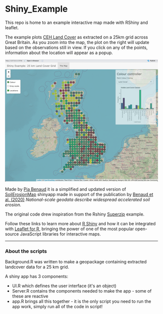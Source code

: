 # Shiny_Example
This repo is home to an example interactive map made with RShiny and leaflet.

The example plots [CEH Land Cover] as extracted on a 25km grid across Great Britain. As you zoom into the map, the plot on the right will update based on the observations still in view. If you click on any of the points, information about the location will appear as a popup.

![alt text][map]

Made by [Pia Benaud] it is a simplified and updated version of [SoilErosionMap] shinyapp made in support of the publication by [Benaud et al. (2020)] *National-scale geodata describe widespread accelerated soil erosion.* 

The original code drew inspiration from the Rshiny [Superzip] example.

Follow these links to learn more about [R Shiny] and how it can be integrated with [Leaflet for R], bringing the power of one of the most popular open-source JavaScript libraries for interactive maps. 

---

### About the scripts

Background.R was written to make a geopackage containing extracted landcover data for a 25 km grid.

A shiny app has 3 components:
* UI.R which defines the user interface (it's an object)
* Server.R contains the components needed to make the app - some of these are reactive
* app.R brings all this together - it is the only script you need to run the app work, simply run all of the code in script!



[map]: Map.png
[CEH Land Cover]: https://doi.org/10.5285/A22BAA7C-5809-4A02-87E0-3CF87D4E223A
[Pia Benaud]: http://geography.exeter.ac.uk/staff/index.php?web_id=Pia_Benaud
[SoilErosionMap]: https://piabenaud.shinyapps.io/SoilErosionMap
[Benaud et al. (2020)]: https://doi.org/10.1016/j.geoderma.2020.114378
[Superzip]: https://shiny.posit.co/r/gallery/interactive-visualizations/superzip-example/
[R Shiny]: https://shiny.posit.co/r/getstarted/shiny-basics/lesson1/index.html 
[Leaflet for R]: https://rstudio.github.io/leaflet/